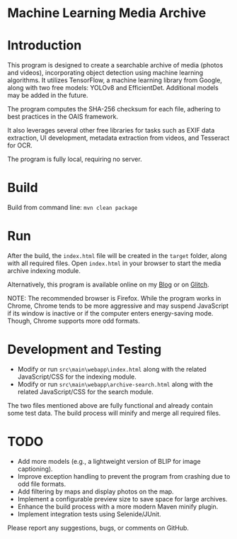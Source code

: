 # Machine Learning Media Archive

# Introduction
This program is designed to create a searchable archive of media (photos and videos), incorporating object detection using machine learning algorithms. It utilizes TensorFlow, a machine learning library from Google, along with two free models: YOLOv8 and EfficientDet. Additional models may be added in the future.

The program computes the SHA-256 checksum for each file, adhering to best practices in the OAIS framework.

It also leverages several other free libraries for tasks such as EXIF data extraction, UI development, metadata extraction from videos, and Tesseract for OCR.

The program is fully local, requiring no server.

# Build
Build from command line: `mvn clean package`

# Run
After the build, the `index.html` file will be created in the `target` folder, along with all required files. Open `index.html` in your browser to start the media archive indexing module.

Alternatively, this program is available online on my [Blog](https://zlelik.blogspot.com/2025/03/ml-media-archive.html) or on [Glitch](https://ml-media-archive.glitch.me).

NOTE: The recommended browser is Firefox. While the program works in Chrome, Chrome tends to be more aggressive and may suspend JavaScript if its window is inactive or if the computer enters energy-saving mode. Though, Chrome supports more odd formats.

# Development and Testing
- Modify or run `src\main\webapp\index.html` along with the related JavaScript/CSS for the indexing module.
- Modify or run `src\main\webapp\archive-search.html` along with the related JavaScript/CSS for the search module.

The two files mentioned above are fully functional and already contain some test data. The build process will minify and merge all required files.

# TODO
- Add more models (e.g., a lightweight version of BLIP for image captioning).
- Improve exception handling to prevent the program from crashing due to odd file formats.
- Add filtering by maps and display photos on the map.
- Implement a configurable preview size to save space for large archives.
- Enhance the build process with a more modern Maven minify plugin.
- Implement integration tests using Selenide/JUnit.

Please report any suggestions, bugs, or comments on GitHub.
